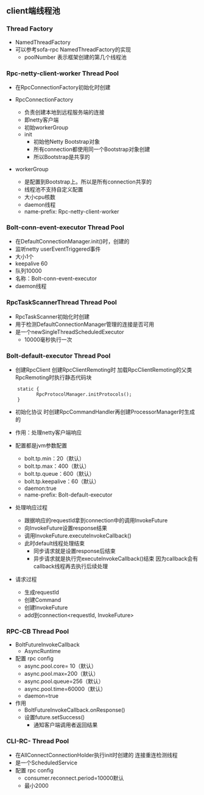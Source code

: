 ## client端线程池

### Thread Factory 
 * NamedThreadFactory
 * 可以参考sofa-rpc NamedThreadFactory的实现
   + poolNumber 表示框架创建的第几个线程池

### Rpc-netty-client-worker Thread Pool
 * 在RpcConnectionFactory初始化时创建
 * RpcConnectionFactory
   + 负责创建本地到远程服务端的连接
   + 即netty客户端
   + 初始workerGroup
   + init
      - 初始他Netty Bootstrap对象
      - 所有connection都使用同一个Bootstrap对象创建
      - 所以Bootstrap是共享的
      
 * workerGroup
   + 是配置到Bootstrap上。所以是所有connection共享的
   + 线程池不支持自定义配置
   + 大小cpu核数
   + daemon线程
   + name-prefix: Rpc-netty-client-worker
   
### Bolt-conn-event-executor Thread Pool
 * 在DefaultConnectionManager.init()时，创建的
 * 监听netty userEventTriggered事件
 * 大小1个
 * keepalive 60
 * 队列10000
 * 名称：Bolt-conn-event-executor
 * daemon线程 
 
### RpcTaskScannerThread Thread Pool
 * RpcTaskScanner初始化时创建
 * 用于检测DefaultConnectionManager管理的连接是否可用
 * 是一个newSingleThreadScheduledExecutor
   + 10000毫秒执行一次
 
### Bolt-default-executor Thread Pool
 * 创建RpcClient 创建RpcClientRemoting时
 加载RpcClientRemoting的父类RpcRemoting时执行静态代码块
 ``` 
     static {
            RpcProtocolManager.initProtocols();
     }
 ```
   + 初始化协议
   时创建RpcCommandHandler再创建ProcessorManager时生成的
   
 * 作用：处理netty客户端响应
 * 配置都是jvm参数配置
   + bolt.tp.min：20（默认）
   + bolt.tp.max：400（默认）
   + bolt.tp.queue：600（默认）
   + bolt.tp.keepalive：60（默认）
   + daemon:true
   + name-prefix: Bolt-default-executor
   
 * 处理响应过程
   + 跟据响应的requestId拿到connection中的调用InvokeFuture
   + 向InvokeFuture设置response结果
   + 调用InvokeFuture.executeInvokeCallback()
   + 此时default线程处理结束
     - 同步请求就是设置response后结束
     - 异步请求就是执行完executeInvokeCallback()结束
     因为callback会有callback线程再去执行后续处理
     
 * 请求过程 
   + 生成requestId
   + 创建Command
   + 创建InvokeFuture
   + add到connection<requestId, InvokeFuture>
   
### RPC-CB Thread Pool
 * BoltFutureInvokeCallback
   + AsyncRuntime
 * 配置 rpc config
   + async.pool.core= 10（默认）
   + async.pool.max=200（默认）
   + async.pool.queue=256（默认）
   + async.pool.time=60000（默认）
   + daemon=true
 * 作用
   + BoltFutureInvokeCallback.onResponse()
   + 设置future.setSuccess()
     - 通知客户端调用者返回结果
     
    
### CLI-RC- Thread Pool
 * 在AllConnectConnectionHolder执行init时创建的
 连接重连检测线程
 * 是一个ScheduledService
 * 配置 rpc config
   + consumer.reconnect.period=10000默认
   + 最小2000

